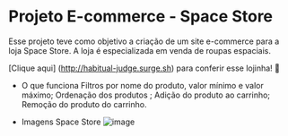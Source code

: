 # Projeto E-commerce - Space Store

Esse projeto teve como objetivo a criação de um site e-commerce para a loja Space Store. A loja é especializada em venda de roupas espaciais.

[Clique aqui] (http://habitual-judge.surge.sh) para conferir esse lojinha! :star_struck:

- O que funciona
Filtros por nome do produto, valor mínimo e valor máximo;
Ordenação dos produtos ;
Adição do produto ao carrinho;
Remoção do produto do carrinho.

- Imagens
Space Store
![image](https://user-images.githubusercontent.com/102440200/180675609-90092ffc-624b-4aeb-814f-5af06a4623b4.png)
